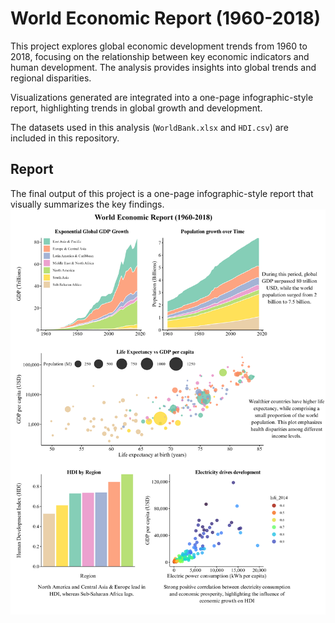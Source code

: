 # World Economic Report (1960-2018)

This project explores global economic development trends from 1960 to 2018, focusing on the relationship between key economic indicators and human development. The analysis provides insights into global trends and regional disparities.

Visualizations generated are integrated into a one-page infographic-style report, highlighting trends in global growth and development.

The datasets used in this analysis (`WorldBank.xlsx` and `HDI.csv`) are included in this repository.

## Report
The final output of this project is a one-page infographic-style report that visually summarizes the key findings.
![Eco_dev_report](Eco_dev_report.png)






